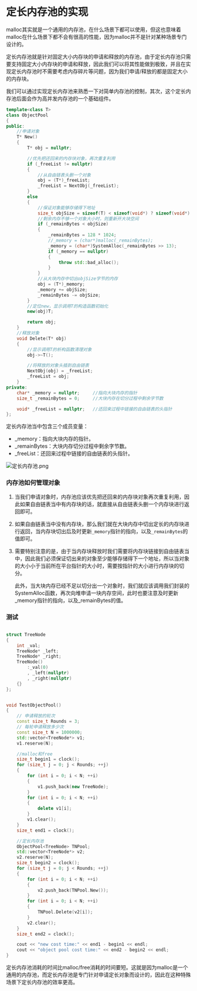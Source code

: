 # 定长内存池的实现

malloc其实就是一个通用的内存池，在什么场景下都可以使用，但这也意味着malloc在什么场景下都不会有很高的性能，因为malloc并不是针对某种场景专门设计的。

定长内存池就是针对固定大小内存块的申请和释放的内存池，由于定长内存池只需要支持固定大小内存块的申请和释放，因此我们可以将其性能做到极致，并且在实现定长内存池时不需要考虑内存碎片等问题，因为我们申请/释放的都是固定大小的内存块。

我们可以通过实现定长内存池来熟悉一下对简单内存池的控制，其次，这个定长内存池后面会作为高并发内存池的一个基础组件。



```cpp
template<class T>
class ObjectPool
{
public:
	//申请对象
	T* New()
	{
		T* obj = nullptr;

		//优先把还回来的内存块对象，再次重复利用
		if (_freeList != nullptr)
		{
			//从自由链表头删一个对象
			obj = (T*)_freeList;
			_freeList = NextObj(_freeList);
		}
		else
		{
			//保证对象能够存储得下地址
			size_t objSize = sizeof(T) < sizeof(void*) ? sizeof(void*) : sizeof(T);
			//剩余内存不够一个对象大小时，则重新开大块空间
			if (_remainBytes < objSize)
			{
				_remainBytes = 128 * 1024;
				//_memory = (char*)malloc(_remainBytes);
				_memory = (char*)SystemAlloc(_remainBytes >> 13);
				if (_memory == nullptr)
				{
					throw std::bad_alloc();
				}
			}
			//从大块内存中切出objSize字节的内存
			obj = (T*)_memory;
			_memory += objSize;
			_remainBytes -= objSize;
		}
		//定位new，显示调用T的构造函数初始化
		new(obj)T;

		return obj;
	}
	//释放对象
	void Delete(T* obj)
	{
		//显示调用T的析构函数清理对象
		obj->~T();

		//将释放的对象头插到自由链表
		NextObj(obj) = _freeList;
		_freeList = obj;
	}
private:
	char* _memory = nullptr;     //指向大块内存的指针
	size_t _remainBytes = 0;     //大块内存在切分过程中剩余字节数

	void* _freeList = nullptr;   //还回来过程中链接的自由链表的头指针
};
```

定长内存池当中包含三个成员变量：

- _memory：指向大块内存的指针。
- _remainBytes：大块内存切分过程中剩余字节数。
- _freeList：还回来过程中链接的自由链表的头指针。

![定长内存池.png](https://img1.imgtp.com/2023/08/28/QXSah5JB.png)





### 内存池如何管理对象

1. 当我们申请对象时，内存池应该优先把还回来的内存块对象再次重复利用，因此如果自由链表当中有内存块的话，就直接从自由链表头删一个内存块进行返回即可。

2. 如果自由链表当中没有内存块，那么我们就在大块内存中切出定长的内存块进行返回，当内存块切出后及时更新`_memory`指针的指向，以及`_remainBytes`的值即可。

3. 需要特别注意的是，由于当内存块释放时我们需要将内存块链接到自由链表当中，因此我们必须保证切出来的对象至少能够存储得下一个地址，所以当对象的大小小于当前所在平台指针的大小时，需要按指针的大小进行内存块的切分。

   此外，当大块内存已经不足以切分出一个对象时，我们就应该调用我们封装的SystemAlloc函数，再次向堆申请一块内存空间，此时也要注意及时更新_memory指针的指向，以及_remainBytes的值。
   

### 测试

```cpp

struct TreeNode
{
	int _val;
	TreeNode* _left;
	TreeNode* _right;
	TreeNode()
		:_val(0)
		, _left(nullptr)
		, _right(nullptr)
	{}
};


void TestObjectPool()
{
	// 申请释放的轮次
	const size_t Rounds = 3;
	// 每轮申请释放多少次
	const size_t N = 1000000;
	std::vector<TreeNode*> v1;
	v1.reserve(N);

	//malloc和free
	size_t begin1 = clock();
	for (size_t j = 0; j < Rounds; ++j)
	{
		for (int i = 0; i < N; ++i)
		{
			v1.push_back(new TreeNode);
		}
		for (int i = 0; i < N; ++i)
		{
			delete v1[i];
		}
		v1.clear();
	}
	size_t end1 = clock();

	//定长内存池
	ObjectPool<TreeNode> TNPool;
	std::vector<TreeNode*> v2;
	v2.reserve(N);
	size_t begin2 = clock();
	for (size_t j = 0; j < Rounds; ++j)
	{
		for (int i = 0; i < N; ++i)
		{
			v2.push_back(TNPool.New());
		}
		for (int i = 0; i < N; ++i)
		{
			TNPool.Delete(v2[i]);
		}
		v2.clear();
	}
	size_t end2 = clock();

	cout << "new cost time:" << end1 - begin1 << endl;
	cout << "object pool cost time:" << end2 - begin2 << endl;
}
```



定长内存池消耗的时间比malloc/free消耗的时间要短。这就是因为malloc是一个通用的内存池，而定长内存池是专门针对申请定长对象而设计的，因此在这种特殊场景下定长内存池的效率更高。